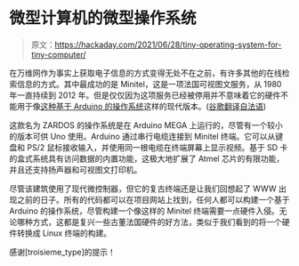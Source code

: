 # 微型计算机的微型操作系统

> 原文：<https://hackaday.com/2021/06/28/tiny-operating-system-for-tiny-computer/>

在万维网作为事实上获取电子信息的方式变得无处不在之前，有许多其他的在线检索信息的方式。其中最成功的是 Minitel，这是一项法国可视图文服务，从 1980 年一直持续到 2012 年。但是仅仅因为这项服务已经被停用并不意味着它的硬件不能用于像[这种基于 Arduino 的操作系统](http://zardos.fr/)这样的现代版本。([谷歌翻译自法语](https://translate.google.com/translate?hl=&sl=fr&tl=en&u=http%3A%2F%2Fzardos.fr%2F))

这款名为 ZARDOS 的操作系统是在 Arduino MEGA 上运行的，尽管有一个较小的版本可供 Uno 使用。Arduino 通过串行电缆连接到 Minitel 终端。它可以从键盘和 PS/2 鼠标接收输入，并使用同一根电缆在终端屏幕上显示视频。基于 SD 卡的盒式系统具有访问数据的内置功能，这极大地扩展了 Atmel 芯片的有限功能，并且还支持扬声器和可视图文打印机。

尽管该建筑使用了现代微控制器，但它的复古终端还是让我们回想起了 WWW 出现之前的日子。所有的代码都可以在项目网站上找到，任何人都可以构建一个基于 Arduino 的操作系统，尽管构建一个像这样的 Minitel 终端需要一点硬件入侵。无论哪种方式，这都是复兴一些古董法国硬件的好方法，类似于我们看到的将一个硬件转换成 Linux 终端的构建。

感谢[troisieme_type]的提示！